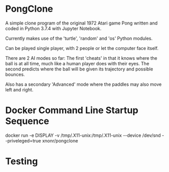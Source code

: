 # PongClone

A simple clone program of the original 1972 Atari game Pong written and coded in Python 3.7.4 with Jupyter Notebook.

Currently makes use of the 'turtle', 'random' and 'os' Python modules.

Can be played single player, with 2 people or let the computer face itself.

There are 2 AI modes so far:
  The first 'cheats' in that it knows where the ball is at all time, much like a human player does with their eyes.
  The second predicts where the ball will be given its trajectory and possible bounces.


Also has a secondary 'Advanced' mode where the paddles may also move left and right.

# Docker Command Line Startup Sequence

docker run -e DISPLAY -v /tmp/.X11-unix:/tmp/.X11-unix --device /dev/snd --priveleged=true xnonr/pongclone

# Testing
